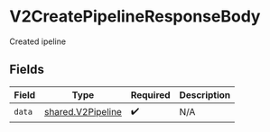 # V2CreatePipelineResponseBody

Created ipeline


## Fields

| Field                                                  | Type                                                   | Required                                               | Description                                            |
| ------------------------------------------------------ | ------------------------------------------------------ | ------------------------------------------------------ | ------------------------------------------------------ |
| `data`                                                 | [shared.V2Pipeline](../../models/shared/v2pipeline.md) | :heavy_check_mark:                                     | N/A                                                    |